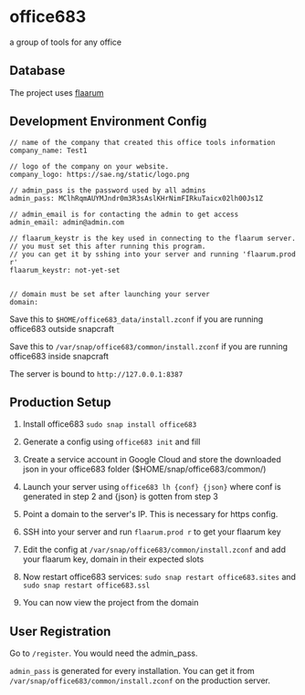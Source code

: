 # office683

a group of tools for any office

## Database

The project uses [flaarum](https://github.com/saenuma/flaarum)

## Development Environment Config

```
// name of the company that created this office tools information
company_name: Test1

// logo of the company on your website.
company_logo: https://sae.ng/static/logo.png

// admin_pass is the password used by all admins
admin_pass: MClhRqmAUYMJndr0m3R3sAslKHrNimFIRkuTaicx02lh00Js1Z

// admin_email is for contacting the admin to get access
admin_email: admin@admin.com

// flaarum_keystr is the key used in connecting to the flaarum server.
// you must set this after running this program.
// you can get it by sshing into your server and running 'flaarum.prod r'
flaarum_keystr: not-yet-set


// domain must be set after launching your server
domain:
```

Save this to `$HOME/office683_data/install.zconf` if you are running office683 outside snapcraft

Save this to `/var/snap/office683/common/install.zconf` if you are running office683 inside snapcraft

The server is bound to `http://127.0.0.1:8387`


## Production Setup

1. Install office683 `sudo snap install office683`

1. Generate a config using `office683 init` and fill

1. Create a service account in Google Cloud and store the downloaded json in your office683 folder ($HOME/snap/office683/common/)

1. Launch your server using `office683 lh {conf} {json}` where conf is generated in step 2 and {json} is gotten from step 3

1. Point a domain to the server's IP. This is necessary for https config.

1. SSH into your server and run `flaarum.prod r` to get your flaarum key

1. Edit the config at `/var/snap/office683/common/install.zconf` and add your flaarum key, domain in their expected slots

1. Now restart office683 services: `sudo snap restart office683.sites` and `sudo snap restart office683.ssl`

1. You can now view the project from the domain


## User Registration

Go to `/register`. You would need the admin_pass.

`admin_pass` is generated for every installation. You can get it from `/var/snap/office683/common/install.zconf` on the production server.
